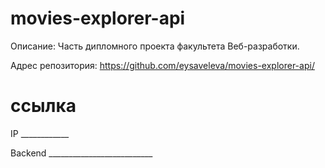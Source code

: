 # movies-explorer-api

Описание: Часть дипломного проекта факультета Веб-разработки.

Адрес репозитория: https://github.com/eysaveleva/movies-explorer-api/

# ссылка

IP ____________

Backend __________________________

